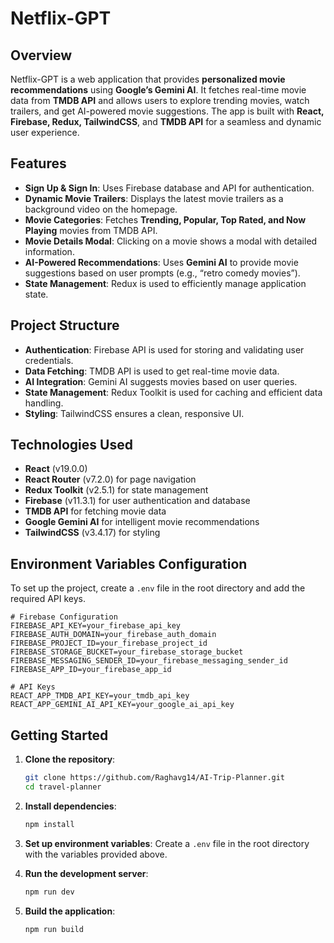 # Netflix-GPT

## Overview

Netflix-GPT is a web application that provides **personalized movie recommendations** using **Google’s Gemini AI**. It fetches real-time movie data from **TMDB API** and allows users to explore trending movies, watch trailers, and get AI-powered movie suggestions. The app is built with **React, Firebase, Redux, TailwindCSS**, and **TMDB API** for a seamless and dynamic user experience.

## Features

- **Sign Up & Sign In**: Uses Firebase database and API for authentication.
- **Dynamic Movie Trailers**: Displays the latest movie trailers as a background video on the homepage.
- **Movie Categories**: Fetches **Trending, Popular, Top Rated, and Now Playing** movies from TMDB API.
- **Movie Details Modal**: Clicking on a movie shows a modal with detailed information.
- **AI-Powered Recommendations**: Uses **Gemini AI** to provide movie suggestions based on user prompts (e.g., “retro comedy movies”).
- **State Management**: Redux is used to efficiently manage application state.

## Project Structure

- **Authentication**: Firebase API is used for storing and validating user credentials.
- **Data Fetching**: TMDB API is used to get real-time movie data.
- **AI Integration**: Gemini AI suggests movies based on user queries.
- **State Management**: Redux Toolkit is used for caching and efficient data handling.
- **Styling**: TailwindCSS ensures a clean, responsive UI.

## Technologies Used

- **React** (v19.0.0)
- **React Router** (v7.2.0) for page navigation
- **Redux Toolkit** (v2.5.1) for state management
- **Firebase** (v11.3.1) for user authentication and database
- **TMDB API** for fetching movie data
- **Google Gemini AI** for intelligent movie recommendations
- **TailwindCSS** (v3.4.17) for styling

## Environment Variables Configuration

To set up the project, create a `.env` file in the root directory and add the required API keys.

```env
# Firebase Configuration
FIREBASE_API_KEY=your_firebase_api_key
FIREBASE_AUTH_DOMAIN=your_firebase_auth_domain
FIREBASE_PROJECT_ID=your_firebase_project_id
FIREBASE_STORAGE_BUCKET=your_firebase_storage_bucket
FIREBASE_MESSAGING_SENDER_ID=your_firebase_messaging_sender_id
FIREBASE_APP_ID=your_firebase_app_id

# API Keys
REACT_APP_TMDB_API_KEY=your_tmdb_api_key
REACT_APP_GEMINI_AI_API_KEY=your_google_ai_api_key

```

## Getting Started

1. **Clone the repository**:

   ```bash
   git clone https://github.com/Raghavg14/AI-Trip-Planner.git
   cd travel-planner
   ```

2. **Install dependencies**:

   ```bash
   npm install
   ```

3. **Set up environment variables**:
   Create a `.env` file in the root directory with the variables provided above.

4. **Run the development server**:

   ```bash
   npm run dev
   ```

5. **Build the application**:
   ```bash
   npm run build
   ```
